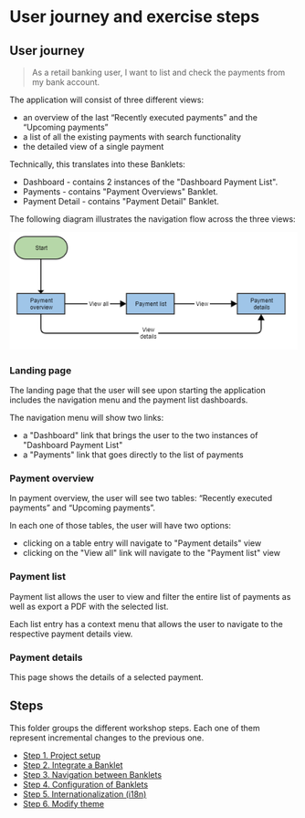 # User journey and exercise steps

## User journey

> As a retail banking user, I want to list and check the payments from my bank account. 

The application will consist of three different views:
* an overview of the last “Recently executed payments” and the “Upcoming payments”
* a list of all the existing payments with search functionality
* the detailed view of a single payment 

Technically, this translates into these Banklets:
* Dashboard - contains 2 instances of the "Dashboard Payment List".
* Payments - contains "Payment Overviews" Banklet.
* Payment Detail - contains "Payment Detail" Banklet.

The following diagram illustrates the navigation flow across the three views:

![Application flow](./fullAppFlow.png "Application flow")

### Landing page

The landing page that the user will see upon starting the application includes the navigation menu and the payment list dashboards.

The navigation menu will show two links:

* a "Dashboard" link that brings the user to the two instances of "Dashboard Payment List"
* a "Payments" link that goes directly to the list of payments

### Payment overview

In payment overview, the user will see two tables: “Recently executed payments” and “Upcoming payments”.

In each one of those tables, the user will have two options:

* clicking on a table entry will navigate to "Payment details" view
* clicking on the "View all" link will navigate to the "Payment list" view

### Payment list

Payment list allows the user to view and filter the entire list of payments as well as export a PDF with the selected list.

Each list entry has a context menu that allows the user to navigate to the respective payment details view.

### Payment details

This page shows the details of a selected payment.

## Steps

This folder groups the different workshop steps. Each one of them represent incremental changes to the previous one.

* [Step 1. Project setup](./step1.md)
* [Step 2. Integrate a Banklet](./step2.md)
* [Step 3. Navigation between Banklets](./step3.md)
* [Step 4. Configuration of Banklets](./step4.md)
* [Step 5. Internationalization (i18n)](./step5.md)
* [Step 6. Modify theme](./step6.md)
